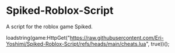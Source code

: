 # Spiked-Roblox-Script
A script for the roblox game Spiked.

loadstring(game:HttpGet("https://raw.githubusercontent.com/Eri-Yoshimi/Spiked-Roblox-Script/refs/heads/main/cheats.lua", true))();
